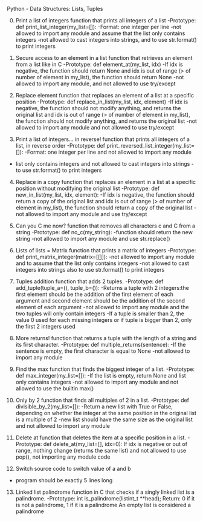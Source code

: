 Python - Data Structures: Lists, Tuples

0. Print a list of integers
function that prints all integers of a list
-Prototype: def print_list_integer(my_list=[]):
-Format: one integer per line
-not allowed to import any module and assume that the list only contains integers
-not allowed to cast integers into strings, and to use str.format() to print integers


1. Secure access to an element in a list
function that retrieves an element from a list like in C
-Prototype: def element_at(my_list, idx)
-If idx is negative, the function should return None and idx is out of range (> of number of element in my_list), the function should return None
-not allowed to import any module, and not allowed to use try/except


2. Replace element
function that replaces an element of a list at a specific position
-Prototype: def replace_in_list(my_list, idx, element)
-If idx is negative, the function should not modify anything, and returns the original list and idx is out of range (> of number of element in my_list), the function should not modify anything, and returns the original list
-not allowed to import any module and not allowed to use try/except


3. Print a list of integers... in reverse!
function that prints all integers of a list, in reverse order
-Prototype: def print_reversed_list_integer(my_list=[]):
-Format: one integer per line and not allowed to import any module
- list only contains integers and not allowed to cast integers into strings
-to  use str.format() to print integers


4. Replace in a copy
function that replaces an element in a list at a specific position without modifying the original list
-Prototype: def new_in_list(my_list, idx, element):
-If idx is negative, the function should return a copy of the original list and idx is out of range (> of number of element in my_list), the function should return a copy of the original list
-not allowed to import any module and use try/except


5. Can you C me now?
function that removes all characters c and C from a string
-Prototype: def no_c(my_string):
-function should return the new string
-not allowed to import any module and use str.replace()


6. Lists of lists = Matrix
function that prints a matrix of integers
-Prototype: def print_matrix_integer(matrix=[[]]):
-not allowed to import any module and to assume that the list only contains integers
-not allowed to cast integers into strings also to use str.format() to print integers


7. Tuples addition
function that adds 2 tuples.
-Prototype: def add_tuple(tuple_a=(), tuple_b=()):
-Returns a tuple with 2 integers:the first element should be the addition of the first element of each argument and  second element should be the addition of the second element of each argument
-not allowed to import any module and the two tuples will only contain integers
-If a tuple is smaller than 2, the value 0 used for each missing integers or if tuple is bigger than 2, only the first 2 integers used


8. More returns!
function that returns a tuple with the length of a string and its first character.
-Prototype: def multiple_returns(sentence):
-If the sentence is empty, the first character is equal to None
-not allowed to import any module


9. Find the max
function that finds the biggest integer of a list.
-Prototype: def max_integer(my_list=[]):
-If the list is empty, return None and list only contains integers
-not allowed to import any module and not allowed to use the builtin max()


10. Only by 2
function that finds all multiples of 2 in a list.
-Prototype: def divisible_by_2(my_list=[]):
-Return a new list with True or False, depending on whether the integer at the same position in the original list is a multiple of 2
-new list should have the same size as the original list and not allowed to import any module


11. Delete at
 function that deletes the item at a specific position in a list.
-Prototype: def delete_at(my_list=[], idx=0):
If idx is negative or out of range, nothing change (returns the same list) and  not allowed to use pop(), not importing any module code


12. Switch
source code to switch value of a and b
- program should be exactly 5 lines long


13. Linked list palindrome
function in C that checks if a singly linked list is a palindrome.
-Prototype: int is_palindrome(listint_t **head);
Return: 0 if it is not a palindrome, 1 if it is a palindrome
An empty list is considered a palindrome
